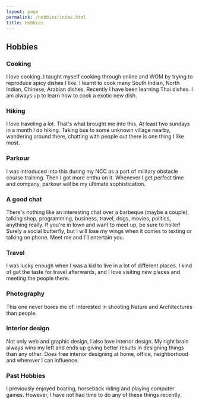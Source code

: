 ```yaml
---
layout: page
permalink: /hobbies/index.html
title: Hobbies
---
```


## Hobbies

### Cooking
I love cooking. I taught myself cooking through online and WOM by trying
to reproduce spicy dishes I like. I learnt to cook many South Indian, North Indian, Chinese, Arabian dishes. Recently I have been learning Thai dishes. I am always up to learn how to cook a exotic new dish.

### Hiking
I love traveling a lot. That's what brought me into this. At least two sundays in a month I do hiking. Taking bus to some unknown village nearby, wandering around there, chatting with people out there is one thing I like most.

### Parkour
I was introduced into this during my NCC as a part of military obstacle course training. Then I got more enthu on it. Whenever I get perfect time and company, parkour will be my ultimate sophistication.

### A good chat
There's nothing like an interesting chat over a barbeque (maybe a couple), talking shop, programming, business, travel, dogs, movies, politics, anything really. If you're in town and want to meet up, be sure to holler! Surely a social butterfly, but I will lose my wings when it comes to texting or talking on phone. Meet me and I’ll entertain you.

### Travel
I was lucky enough when I was a kid to live in a lot of different places. I kind of got the taste for travel afterwards, and I love visiting new places and meeting the people there.

### Photography
This one never bores me of. Interested in shooting Nature and Architectures than people.

### Interior design
Not only web and graphic design, I also love interior design. My right brain always wins my left and ends up giving better results in designing things than any other. Does free interior designing at home, office, neighborhood and wherever I can influence.  

### Past Hobbies
I previously enjoyed boating, horseback riding and playing computer games. However, I have not had time to do
any of these things recently.